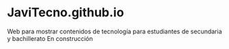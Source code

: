 # JaviTecno.github.io
Web para mostrar contenidos de tecnología para estudiantes de secundaria y bachillerato
En construcción
